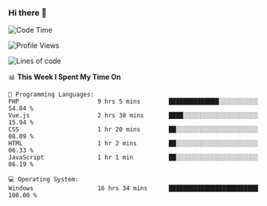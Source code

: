### Hi there 👋
<!--START_SECTION:waka-->
![Code Time](http://img.shields.io/badge/Code%20Time-46%20hrs%2013%20mins-blue)

![Profile Views](http://img.shields.io/badge/Profile%20Views-1-blue)

![Lines of code](https://img.shields.io/badge/From%20Hello%20World%20I%27ve%20Written-294.6%20thousand%20lines%20of%20code-blue)

📊 **This Week I Spent My Time On** 

```text
💬 Programming Languages: 
PHP                      9 hrs 5 mins        ██████████████░░░░░░░░░░░   54.84 % 
Vue.js                   2 hrs 38 mins       ████░░░░░░░░░░░░░░░░░░░░░   15.94 % 
CSS                      1 hr 20 mins        ██░░░░░░░░░░░░░░░░░░░░░░░   08.09 % 
HTML                     1 hr 2 mins         ██░░░░░░░░░░░░░░░░░░░░░░░   06.33 % 
JavaScript               1 hr 1 min          ██░░░░░░░░░░░░░░░░░░░░░░░   06.19 % 

💻 Operating System: 
Windows                  16 hrs 34 mins      █████████████████████████   100.00 % 
```


<!--END_SECTION:waka-->
<!--
**AnimeruFR/AnimeruFR** is a ✨ _special_ ✨ repository because its `README.md` (this file) appears on your GitHub profile.

Here are some ideas to get you started:

- 🔭 I’m currently working on ...
- 🌱 I’m currently learning ...
- 👯 I’m looking to collaborate on ...
- 🤔 I’m looking for help with ...
- 💬 Ask me about ...
- 📫 How to reach me: ...
- 😄 Pronouns: ...
- ⚡ Fun fact: ...
-->
